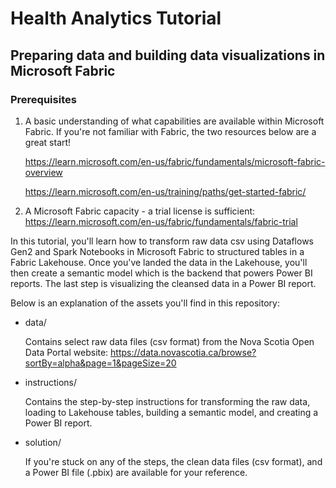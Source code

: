 # Health Analytics Tutorial
## Preparing data and building data visualizations in Microsoft Fabric

### Prerequisites
1. A basic understanding of what capabilities are available within Microsoft Fabric. If you're not familiar with Fabric, the two resources below are a great start!

      https://learn.microsoft.com/en-us/fabric/fundamentals/microsoft-fabric-overview
  
      https://learn.microsoft.com/en-us/training/paths/get-started-fabric/ 
  
2. A Microsoft Fabric capacity - a trial license is sufficient: https://learn.microsoft.com/en-us/fabric/fundamentals/fabric-trial

In this tutorial, you'll learn how to transform raw data csv using Dataflows Gen2 and Spark Notebooks in Microsoft Fabric to structured tables in a Fabric Lakehouse. Once you've landed the data in the Lakehouse, you'll then create a semantic model which is the backend that powers Power BI reports. The last step is visualizing the cleansed data in a Power BI report.

Below is an explanation of the assets you'll find in this repository:
- data/
  
  Contains select raw data files (csv format) from the Nova Scotia Open Data Portal website: https://data.novascotia.ca/browse?sortBy=alpha&page=1&pageSize=20
  
- instructions/
  
  Contains the step-by-step instructions for transforming the raw data, loading to Lakehouse tables, building a semantic model, and creating a Power BI report.

- solution/
  
  If you're stuck on any of the steps, the clean data files (csv format), and a Power BI file (.pbix) are available for your reference.
